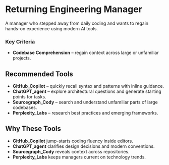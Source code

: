 # Returning Engineering Manager

A manager who stepped away from daily coding and wants to regain hands-on experience using modern AI tools.

### Key Criteria
- **Codebase Comprehension** – regain context across large or unfamiliar projects.

## Recommended Tools
- **GitHub_Copilot** – quickly recall syntax and patterns with inline guidance.
- **ChatGPT_agent** – explore architectural questions and generate starting points for tasks.
- **Sourcegraph_Cody** – search and understand unfamiliar parts of large codebases.
- **Perplexity_Labs** – research best practices and emerging frameworks.

## Why These Tools
- **GitHub_Copilot** jump-starts coding fluency inside editors.
- **ChatGPT_agent** clarifies design decisions and modern conventions.
- **Sourcegraph_Cody** reveals context across repositories.
- **Perplexity_Labs** keeps managers current on technology trends.
